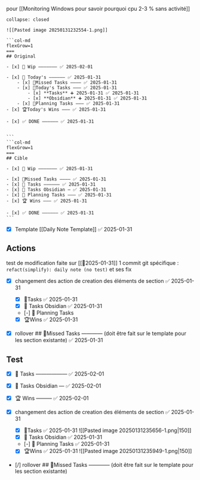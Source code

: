 pour [[Monitoring Windows pour savoir pourquoi cpu 2-3 % sans activité]]
```ad-summary
collapse: closed

![[Pasted image 20250131232554-1.png]]
```

````col
```col-md
flexGrow=1
===
## Original

- [x] 🚧 Wip ——————— ✅ 2025-02-01

- [x] 📅 Today's —————— ✅ 2025-01-31
	- [x] 🥷Missed Tasks ———— ✅ 2025-01-31
	- [x] 🚀Today's Tasks ——— ✅ 2025-01-31
		- [x] **Tasks** ➕ 2025-01-31 ✅ 2025-01-31
		- [x] **Obsidian** ➕ 2025-01-31 ✅ 2025-01-31
	- [x] 🚀Planning Tasks ——— ✅ 2025-01-31
- [x] 🏆Today's Wins ——— ✅ 2025-01-31

- [x] ✅ DONE —————— ✅ 2025-01-31


```
```col-md
flexGrow=1
===
## Cible

- [x] 🚧 Wip ——————— ✅ 2025-01-31

- [x] 🥷Missed Tasks ———— ✅ 2025-01-31
- [x] 🚀 Tasks —————— ✅ 2025-01-31
- [x] 🚀 Tasks Obsidian — ✅ 2025-01-31
- [x] 📅 Planning Tasks ——— ✅ 2025-01-31
- [x] 🏆 Wins ——— ✅ 2025-01-31

- [x] ✅ DONE —————— ✅ 2025-01-31
```
````

- [x] Template [[Daily Note Template]] ✅ 2025-01-31
## Actions

test de modification faite sur [[📒2025-01-31]]
1 commit git spécifique : `refact(simplify): daily note (no test)` et ses fix 

- [x] changement des action de creation des éléments de section ✅ 2025-01-31
	- [x] 🚀Tasks ✅ 2025-01-31
	- [x] 🚀 Tasks Obsidian ✅ 2025-01-31
	- [-] 📅 Planning Tasks
	- [x] 🏆Wins ✅ 2025-01-31
- [x] rollover ## 🥷Missed Tasks ———— (doit être fait sur le template pour les section existante) ✅ 2025-01-31


## Test 


- [x] 🚀 Tasks —————— ✅ 2025-02-01
- [x] 🚀 Tasks Obsidian — ✅ 2025-02-01
- [x] 🏆 Wins ——— ✅ 2025-02-01

- [x] changement des action de creation des éléments de section ✅ 2025-01-31
	- [x] 🚀Tasks ✅ 2025-01-31
	      ![[Pasted image 20250131235656-1.png|150]]
	- [x] 🚀 Tasks Obsidian ✅ 2025-01-31
	- [-] 📅 Planning Tasks ✅ 2025-01-31
	- [x] 🏆Wins ✅ 2025-01-31
	      ![[Pasted image 20250131235949-1.png|150]]
- [/] rollover ## 🥷Missed Tasks ———— (doit être fait sur le template pour les section existante)

